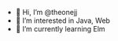 - 👋 Hi, I’m @theonejj
- 👀 I’m interested in Java, Web
- 🌱 I’m currently learning Elm

<!---
theonejj/theonejj is a ✨ special ✨ repository because its `README.md` (this file) appears on your GitHub profile.
You can click the Preview link to take a look at your changes.
--->
